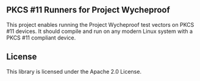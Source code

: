 ## PKCS #11 Runners for Project Wycheproof

This project enables running the Project Wycheproof test vectors on PKCS #11 devices. It should compile and run on any modern Linux system with a PKCS #11 compliant device.

## License

This library is licensed under the Apache 2.0 License. 
